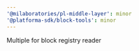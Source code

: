 ```yaml
---
'@milaboratories/pl-middle-layer': minor
'@platforma-sdk/block-tools': minor
---
```


Multiple for block registry reader
